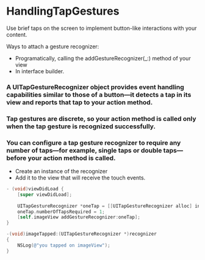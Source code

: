 # HandlingTapGestures

Use brief taps on the screen to implement button-like interactions with your content.

Ways to attach a gesture recognizer:

- Programatically, calling the addGestureRecognizer(_:) method of your view
- In interface builder. 

### A UITapGestureRecognizer object provides event handling capabilities similar to those of a button—it detects a tap in its view and reports that tap to your action method.

### Tap gestures are discrete, so your action method is called only when the tap gesture is recognized successfully.

### You can configure a tap gesture recognizer to require any number of taps—for example, single taps or double taps—before your action method is called.

- Create an instance of the recognizer
- Add it to the view that will receive the touch events.

``` objective-c
- (void)viewDidLoad {
    [super viewDidLoad];
    
    UITapGestureRecognizer *oneTap = [[UITapGestureRecognizer alloc] initWithTarget:self action:@selector(imageTapped:)];
    oneTap.numberOfTapsRequired = 1;
    [self.imageView addGestureRecognizer:oneTap];
}
```

``` objective-c
-(void)imageTapped:(UITapGestureRecognizer *)recognizer
{
    NSLog(@"you tapped on imageView");
}
```



